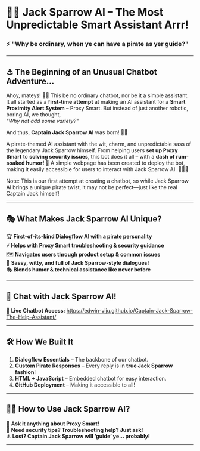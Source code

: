 # 🏴‍☠️ Jack Sparrow AI – The Most Unpredictable Smart Assistant Arrr!  
### ⚡ "Why be ordinary, when ye can have a pirate as yer guide?"  

---

## ⚓ **The Beginning of an Unusual Chatbot Adventure...**  

Ahoy, mateys! 🏴‍☠️ This be no ordinary chatbot, nor be it a simple assistant.  
It all started as a **first-time attempt** at making an AI assistant for a **Smart Proximity Alert System** – Proxy Smart. But instead of just another robotic, boring AI, we thought,  
*"Why not add some variety?"*  

And thus, **Captain Jack Sparrow AI** was born! 🤖💬  

A pirate-themed AI assistant with the wit, charm, and unpredictable sass of the legendary Jack Sparrow himself. From helping users **set up Proxy Smart** to **solving security issues**, this bot does it all – with a **dash of rum-soaked humor!** 🍻  A simple webpage has been created to deploy the bot, making it easily accessible for users to interact with Jack Sparrow AI. 🏴‍☠️💬

Note: This is our first attempt at creating a chatbot, so while Jack Sparrow AI brings a unique pirate twist, it may not be perfect—just like the real Captain Jack himself! 

---

## 🎭 **What Makes Jack Sparrow AI Unique?**  

🏆 **First-of-its-kind Dialogflow AI with a pirate personality**  
⚡ **Helps with Proxy Smart troubleshooting & security guidance**  
🗺️ **Navigates users through product setup & common issues**  
💬 **Sassy, witty, and full of Jack Sparrow-style dialogues!**  
🎭 **Blends humor & technical assistance like never before**  

---

## 🤖 **Chat with Jack Sparrow AI!**  

🎩 **Live Chatbot Access:** https://edwin-viju.github.io/Captain-Jack-Sparrow-The-Help-Assistant/

---

## 🛠️ **How We Built It**  

1. **Dialogflow Essentials** – The backbone of our chatbot.  
2. **Custom Pirate Responses** – Every reply is in **true Jack Sparrow fashion**!  
3. **HTML + JavaScript** – Embedded chatbot for easy interaction.  
4. **GitHub Deployment** – Making it accessible to all!  

---

## 🏴‍☠️ **How to Use Jack Sparrow AI?**  

🚢 **Ask it anything about Proxy Smart!**  
🧭 **Need security tips? Troubleshooting help? Just ask!**  
⚓ **Lost? Captain Jack Sparrow will ‘guide’ ye... probably!**  

---


